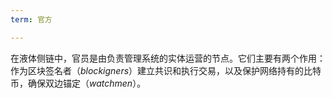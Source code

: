 ```yaml
---
term: 官方

---
```

在液体侧链中，官员是由负责管理系统的实体运营的节点。它们主要有两个作用：作为区块签名者（*blockigners*）建立共识和执行交易，以及保护网络持有的比特币，确保双边锚定（*watchmen*）。